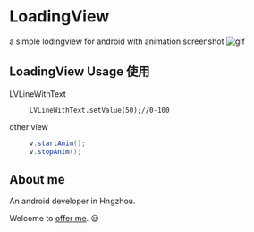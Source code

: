 # LoadingView
a simple lodingview for android with animation
screenshot
![gif](https://github.com/ldoublem/LoadingView/blob/master/screen/%E6%95%88%E6%9E%9C.gif)

## LoadingView Usage 使用

LVLineWithText
```
     LVLineWithText.setValue(50);//0-100
```
other view
```java
     v.startAnim();
     v.stopAnim();
```






## About me

An android developer in Hngzhou.

Welcome to [offer me](mailto:1227102260@qq.com). :smiley:
